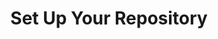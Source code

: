 ---
num: 1
permalink: workshop/gh/setup.html
video: FbWGLFRpAlA
title: Set Up Your Repository
overview: This portion will demonstrate how to set up your GitHub repository.
notes: 
- text: Use the [CollectionBuilder-GH](https://www.github.com/collectionbuilder/collectionbuilder-gh) repository template to import the files.
  time: 0
- text: Turn on the GitHub Pages option to make the repository produce a website
  time: 217
- text: Edit the URL Settings in the _config.yml file to fix the website.
  time: 300
---
